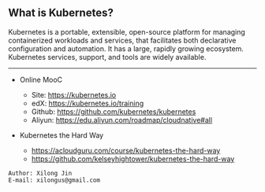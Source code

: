 ## What is Kubernetes?
Kubernetes is a portable, extensible, open-source platform for managing containerized workloads and services, that facilitates both declarative configuration and automation. It has a large, rapidly growing ecosystem. Kubernetes services, support, and tools are widely available.
***

* Online MooC
    * Site: https://kubernetes.io
    * edX: https://kubernetes.io/training
    * Github: https://github.com/kubernetes/kubernetes
    * Aliyun: https://edu.aliyun.com/roadmap/cloudnative#all

* Kubernetes the Hard Way
    * https://acloudguru.com/course/kubernetes-the-hard-way
    * https://github.com/kelseyhightower/kubernetes-the-hard-way

```text
Author: Xilong Jin
E-mail: xilongus@gmail.com
```